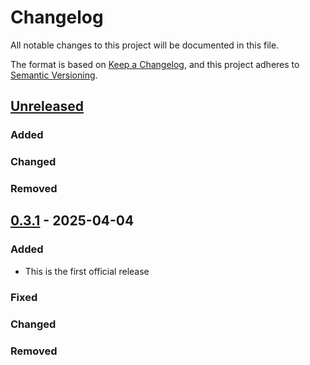 # Changelog

All notable changes to this project will be documented in this file.

The format is based on [Keep a Changelog](https://keepachangelog.com/en/1.1.0/),
and this project adheres to [Semantic Versioning](https://semver.org/spec/v2.0.0.html).

## [Unreleased]

### Added

### Changed

### Removed


## [0.3.1] - 2025-04-04

### Added
  - This is the first official release

### Fixed

### Changed

### Removed

[unreleased]: https://github.com/Certora/cvlr/compare/v0.3.1...HEAD
[0.3.1]: https://github.com/Certora/cvlr/releases/tag/v0.3.1